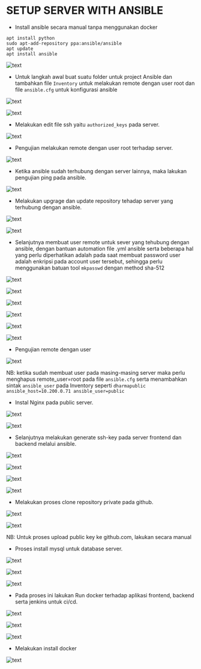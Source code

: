 # SETUP SERVER WITH ANSIBLE

- Install ansible secara manual tanpa menggunakan docker
```
apt install python
sudo apt-add-repository ppa:ansible/ansible
apt update
apt install ansible
```

![text](./asset/start/1.png)

- Untuk langkah awal buat suatu folder untuk project Ansible dan tambahkan file `Inventory` untuk melakukan remote dengan user root dan file `ansible.cfg` untuk konfigurasi ansible

![text](./asset/start/2.png)

![text](./asset/start/3.png)

- Melakukan edit file ssh yaitu `authorized_keys` pada server.

![text](./asset/start/4.png)

- Pengujian melakukan remote dengan user root terhadap server.

![text](./asset/start/5.png)

- Ketika ansible sudah terhubung dengan server lainnya, maka lakukan pengujian ping pada ansible.

![text](./asset/start/6.png)

- Melakukan upgrage dan update repository tehadap server yang terhubung dengan ansible.

![text](./asset/start/7.png)

![text](./asset/start/8.png)

- Selanjutnya membuat user remote untuk sever yang tehubung dengan ansible, dengan bantuan automation file .yml ansible serta beberapa hal yang perlu diperhatikan adalah pada saat membuat password user adalah enkripsi pada account user tersebut, sehingga perlu menggunakan batuan tool `mkpasswd` dengan method sha-512

![text](./asset/create-user/1.png)

![text](./asset/create-user/2.png)

![text](./asset/create-user/3.png)

![text](./asset/create-user/4.png)

![text](./asset/create-user/5.png)

![text](./asset/create-user/6.png)

- Pengujian remote dengan user

![text](./asset/create-user/7.png)

NB: ketika sudah membuat user pada masing-masing server maka perlu menghapus remote_user=root pada file `ansible.cfg` serta menambahkan sintak `ansible_user` pada Inventory seperti `dharmapublic ansible_host=10.200.0.71 ansible_user=public`

- Instal Nginx pada public server.

![text](./asset/nginx/1.png)

![text](./asset/nginx/2.png)

- Selanjutnya melakukan generate ssh-key pada server frontend dan backend melalui ansible.

![text](./asset/SSH/1.png)

![text](./asset/SSH/2.png)

![text](./asset/SSH/3.png)

![text](./asset/SSH/4.png)

- Melakukan proses clone repository private pada github.

![text](./asset/GitClone/1.png)

![text](./asset/GitClone/2.png)

NB: Untuk proses upload public key ke github.com, lakukan secara manual

- Proses install mysql untuk database server.

![text](./asset/database/1.png)

![text](./asset/database/2.png)

![text](./asset/database/3.png)

- Pada proses ini lakukan Run docker terhadap aplikasi frontend, backend serta jenkins untuk ci/cd.

![text](./asset/docker-run/1.png)

![text](./asset/docker-run/2.png)

![text](./asset/docker-run/3.png)

- Melakukan install docker

![text](./asset/docker-run/4.png)